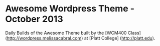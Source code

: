 Awesome Wordpress Theme - October 2013
===========

Daily Builds of the Awesome Theme built by the [WCM400 Class] (http://wordpress.melissacabral.com) at [Platt College] (http://platt.edu). 


